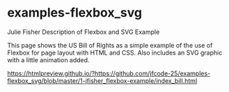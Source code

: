 # examples-flexbox_svg

Julie Fisher Description of Flexbox and SVG Example

This page shows the US Bill of Rights as a simple example of the use of Flexbox for page layout with HTML and CSS. Also includes an SVG graphic with a little animation added.

https://htmlpreview.github.io/?https://github.com/jfcode-25/examples-flexbox_svg/blob/master/1-jfisher_flexbox-example/index_bill.html
